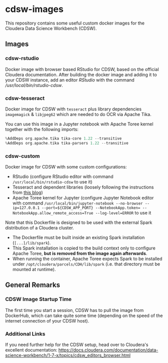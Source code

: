 # cdsw-images

This repository contains some useful custom docker images for the Cloudera Data Science Workbench (CDSW).

## Images

### cdsw-rstudio

Docker image with browser based RStudio for CDSW, based on the official Cloudera documentation.
After building the docker image and adding it to your CDSW instance, add an editor _RStudio_ with the command _/usr/local/bin/rstudio-cdsw_.

### cdsw-tesseract

Docker image for CDSW with `tesseract` plus library dependencies `imagemagick` & `libjpeg62` which are needed to do OCR via Apache Tika.

You can use this image in a Jupyter notebook with Apache Toree kernel together with the following imports:
```scala
%AddDeps org.apache.tika tika-core 1.22 --transitive
%AddDeps org.apache.tika tika-parsers 1.22 --transitive
```

### cdsw-custom

Docker image for CDSW with some custom configurations:
- RStudio (configure RStudio editor with command `/usr/local/bin/rstudio-cdsw` to use it)
- Tesseract and dependent libraries (loosely following the instructions from [this blog](https://orionfoysal.github.io/Installing-Tesseract4.0/))
- Apache Toree kernel for Jupyter (configure Jupyter Notebook editor with command `/usr/local/bin/jupyter-notebook --no-browser --ip=127.0.0.1 --port=${CDSW_APP_PORT} --NotebookApp.token= --NotebookApp.allow_remote_access=True --log-level=ERROR` to use it

Note that this Dockerfile is designed to be used with the external Spark distribution of a Cloudera cluster.
- The Dockerfile must be built inside an existing Spark installation (`[...]/lib/spark`).
- This Spark installation is copied to the build context only to configure Apache Toree, **but is removed from the image again afterwards**. 
- When running the container, Apache Toree expects Spark to be installed under `/opt/cloudera/parcels/CDH/lib/spark` (i.e. that directory must be mounted at runtime).

## General Remarks

### CDSW Image Startup Time 

The first time you start a session, CDSW has to pull the image from DockerHub, which can take quite some time (depending on the speed of the internet connection of your CDSW host).

### Additional Links

If you need further help for the CDSW setup, head over to Cloudera's excellent documentation: https://docs.cloudera.com/documentation/data-science-workbench/1-7-x/topics/cdsw_editors_browser.html
